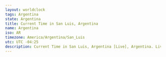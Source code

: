 ```yaml
---
layout: worldclock
tags: Argentina
state: Argentina
title: Current Time in San Luis, Argentina
name: Argentina
iso: AR
timezone: America/Argentina/San_Luis
utc: UTC -04:25
description: Current Time in San Luis, Argentina [Live], Argentina. Live update now time in San Luis, timezone America/Argentina/San_Luis, UTC -04:25, Country ISO code & Current Local Time.
---
```



